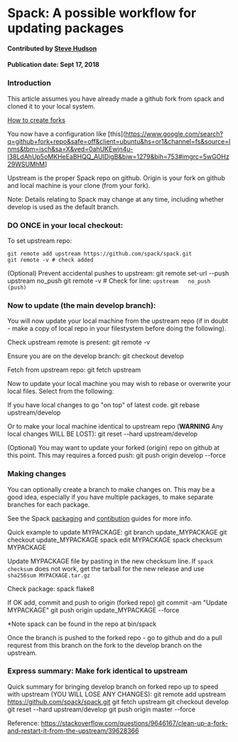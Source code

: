 # Spack: A possible workflow for updating packages

#### Contributed by [Steve Hudson](https://github.com/shuds13)

#### Publication date:  Sept 17, 2018

### Introduction

This article assumes you have already made a github fork from spack and cloned it to your local system.

[How to create forks](https://help.github.com/articles/fork-a-repo)

You now have a configuration like [this](<https://www.google.com/search?q=github+fork+repo&safe=off&client=ubuntu&hs=or1&channel=fs&source=lnms&tbm=isch&sa=X&ved=0ahUKEwjn4u-l38LdAhUp5oMKHeEaBHQQ_AUIDigB&biw=1279&bih=753#imgrc=5wGOHz29WSUMhM>]

Upstream is the proper Spack repo on github. Origin is your fork on github and local machine
is your clone (from your fork).

Note: Details relating to Spack may change at any time, including whether develop is
used as the default branch.


### DO ONCE in your local checkout:

To set upstream repo:

    git remote add upstream https://github.com/spack/spack.git
    git remote -v # check added

(Optional) Prevent accidental pushes to upstream:
    git remote set-url --push upstream no_push
    git remote -v # Check for line: `upstream	no_push (push)`
    

### Now to update (the main develop branch):

You will now update your local machine from the upstream repo (if in doubt - make a copy of local repo
in your filestystem before doing the following).

Check upstream remote is present:
    git remote -v

Ensure you are on the develop branch:
    git checkout develop

Fetch from upstream repo:
    git fetch upstream

Now to update your local machine you may wish to rebase or overwrite your local files.
Select from the following:

If you have local changes to go "on top" of latest code.
    git rebase upstream/develop

Or to make your local machine identical to upstream repo (**WARNING** Any local changes WILL BE LOST):
    git reset --hard upstream/develop

    
(Optional) You may want to update your forked (origin) repo on github at this point.
This may requires a forced push:
    git push origin develop --force
    

### Making changes

You can optionally create a branch to make changes on. This may be a good idea, especially if
you have multiple packages, to make separate branches for each package.

See the Spack [packaging](https://spack.readthedocs.io/en/latest/packaging_guide.html) and
[contibution](https://spack.readthedocs.io/en/latest/contribution_guide.html) guides for more info.


Quick example to update MYPACKAGE:
    git branch update_MYPACKAGE
    git checkout update_MYPACKAGE
    spack edit MYPACKAGE
    spack checksum MYPACKAGE

Update MYPACKAGE file by pasting in the new checksum line.
If `spack checksum` does not work, get the tarball for the new release and use `sha256sum MYPACKAGE.tar.gz`

Check package:
     spack flake8

If OK add, commit and push to origin (forked repo)
     git commit -am "Update MYPACKAGE"
     git push origin update_MYPACKAGE --force
     
*Note spack can be found in the repo at bin/spack

Once the branch is pushed to the forked repo - go to github and do a pull requrest from this
branch on the fork to the develop branch on the upstream.

    
### Express summary: Make fork identical to upstream

Quick summary for bringing develop branch on forked repo up to speed with upstream
(YOU WILL LOSE ANY CHANGES):
    git remote add upstream https://github.com/spack/spack.git
    git fetch upstream
    git checkout develop
    git reset --hard upstream/develop
    git push origin master --force


Reference: <https://stackoverflow.com/questions/9646167/clean-up-a-fork-and-restart-it-from-the-upstream/39628366>

<!---
Publish: Yes
Categories: development
Topics: configuration and builds, deployment
Tags: 
Level: 2
Prerequisites: default
Aggregate: stand-alone and subresource
--->
